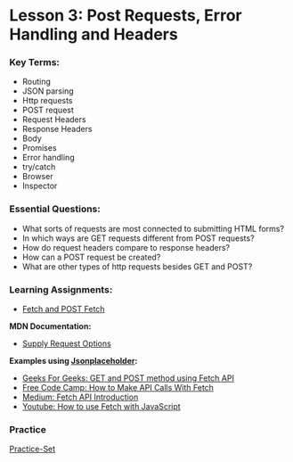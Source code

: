 # Lesson 3: Post Requests, Error Handling and Headers

### Key Terms:

- Routing
- JSON parsing
- Http requests
- POST request
- Request Headers
- Response Headers
- Body
- Promises
- Error handling
- try/catch
- Browser
- Inspector

### Essential Questions:

- What sorts of requests are most connected to submitting HTML forms?
- In which ways are GET requests different from POST requests?
- How do request headers compare to response headers?
- How can a POST request be created?
- What are other types of http requests besides GET and POST?

### Learning Assignments:
- [Fetch and POST Fetch](https://javascript.info/fetch)

**MDN Documentation:**
- [Supply Request Options](https://developer.mozilla.org/en-US/docs/Web/API/Fetch_API/Using_Fetch#supplying_request_options)

**Examples using [Jsonplaceholder](https://jsonplaceholder.typicode.com):**
- [Geeks For Geeks: GET and POST method using Fetch API](https://www.geeksforgeeks.org/get-and-post-method-using-fetch-api/)
- [Free Code Camp: How to Make API Calls With Fetch](https://www.freecodecamp.org/news/how-to-make-api-calls-with-fetch/)
- [Medium: Fetch API Introduction](https://medium.com/codingthesmartway-com-blog/fetch-api-introduction-to-promised-based-data-fetching-in-plain-javascript-620e54898d8e)
- [Youtube: How to use Fetch with JavaScript](https://www.youtube.com/watch?v=tVQgfKqbX3M)

### Practice

[Practice-Set](./practice)
